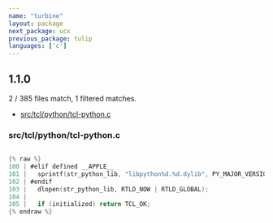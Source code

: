 ```yaml
---
name: "turbine"
layout: package
next_package: ucx
previous_package: tulip
languages: ['c']
---
```

## 1.1.0
2 / 385 files match, 1 filtered matches.

 - [src/tcl/python/tcl-python.c](#srctclpythontcl-pythonc)

### src/tcl/python/tcl-python.c

```c

{% raw %}
100 | #elif defined __APPLE__
101 |   sprintf(str_python_lib, "libpython%d.%d.dylib", PY_MAJOR_VERSION, PY_MINOR_VERSION);
102 | #endif
103 |   dlopen(str_python_lib, RTLD_NOW | RTLD_GLOBAL);
104 | 
105 |   if (initialized) return TCL_OK;
{% endraw %}

```